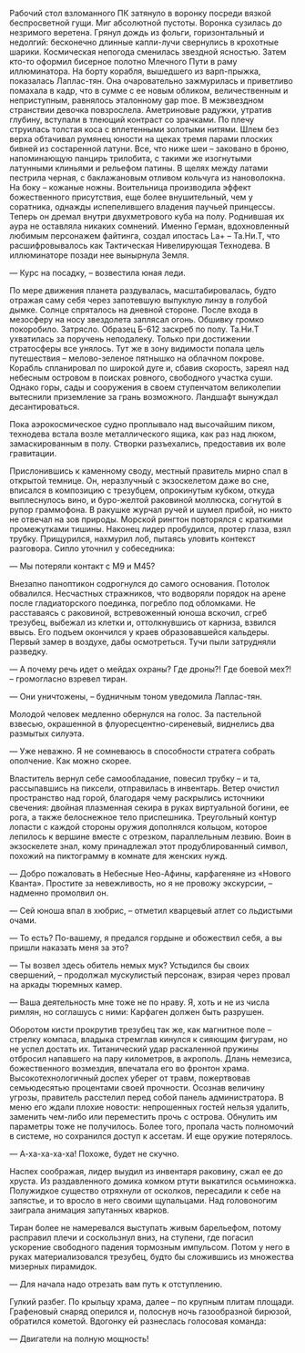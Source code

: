 Рабочий стол взломанного ПК затянуло в воронку посреди вязкой беспросветной гущи. Миг абсолютной пустоты. Воронка сузилась до незримого веретена. Грянул дождь из фольги, горизонтальный и недолгий: бесконечно длинные капли-лучи свернулись в крохотные шарики. Космическая непогода сменилась звездной ясностью. Затем кто-то оформил бисерное полотно Млечного Пути в раму иллюминатора. На борту корабля, вышедшего из варп-прыжка, показалась Лаплас-тян. Она очаровательно зажмурилась и приветливо помахала в кадр, что в сумме с ее новым обликом, величественным и неприступным, равнялось эталонному gap moe. В межзвездном странствии девочка повзрослела. Аметриновые радужки, утратив глубину, вступали в тлеющий контраст со зрачками. По плечу струилась толстая коса с вплетенными золотыми нитями. Шлем без верха обтачивал румянец юности на щеках тремя парами плоских бивней из состаренной латуни. Все, что ниже шеи – заковано в броню, напоминающую панцирь трилобита, с такими же изогнутыми латунными клиньями и рельефом патины. В щелях между латами пестрила черная, с баклажановым отливом кольчуга из нановолокна. На боку – кожаные ножны. Воительница производила эффект божественного присутствия, еще более внушительный, чем у соратника, однажды испепелившего владения паучьей принцессы. Теперь он дремал внутри двухметрового куба на полу. Роднившая их аура не оставляла никаких сомнений. Именно Герман, вдохновленный любимым персонажем файтинга, создал ипостась La+ – Та.Ни.Т, что расшифровывалось как Тактическая Нивелирующая Технодева.
В иллюминаторе позади нее вынырнула Земля. 

— Курс на посадку, – возвестила юная леди.

По мере движения планета раздувалась, масштабировалась, будто отражая саму себя через запотевшую выпуклую линзу в голубой дымке. Солнце спряталось на дневной стороне. После входа в мезосферу на носу звездолета заплясал огонь. Обшивку громко покоробило. Затрясло. Образец Б-612 заскреб по полу. Та.Ни.Т ухватилась за поручень неподалеку.
Только при достижении стратосферы все унялось. Тут же в зону видимости попала цель путешествия – мелово-зеленое пятнышко на облачном покрове. Корабль спланировал по широкой дуге и, сбавив скорость, зареял над небесным островом в поисках ровного, свободного участка суши. Однако горы, сады и сооружения в своем ступенчатом великолепии вытеснили приземление за грань возможного. Ландшафт вынуждал десантироваться.

Пока аэрокосмическое судно проплывало над высочайшим пиком, технодева встала возле металлического ящика, как раз над люком, замаскированным в полу. Створки разъехались, предоставив их воле гравитации.

Прислонившись к каменному своду, местный правитель мирно спал в открытой темнице. Он, неразлучный с экзоскелетом даже во сне, вписался в композицию с трезубцем, опрокинутым кубком, откуда выплеснулось вино, и буро-желтой раковиной моллюска, согнутой в рупор граммофона. В ракушке журчал ручей и шумел прибой, но никто не отвечал на зов природы. Морской рингтон повторялся с краткими промежутками тишины. Наконец лидер пробудился, протер глаза, взял трубку. Прищурился, нахмурил лоб, пытаясь уловить контекст разговора. Сипло уточнил у собеседника:

— Мы потеряли контакт с М9 и М45?

Внезапно паноптикон содрогнулся до самого основания. Потолок обвалился. Несчастных стражников, что водворяли порядок на арене после гладиаторского поединка, погребло под обломками. Не расставаясь с раковиной, встревоженный юноша вскочил, сгреб трезубец, выбежал из клетки и, оттолкнувшись от карниза, взвился ввысь. Его подъем окончился у краев образовавшейся кальдеры. Первый замер в воздухе, дабы осмотреться. Тучи пыли затрудняли разведку.

— А почему речь идет о мейдах охраны? Где дроны?! Где боевой мех?! – громогласно взревел тиран.

— Они уничтожены, – будничным тоном уведомила Лаплас-тян.

Молодой человек медленно обернулся на голос. За пастельной взвесью, окрашенной в флуоресцентно-сиреневый, виднелись два размытых силуэта.

— Уже неважно. Я не сомневаюсь в способности стратега собрать ополчение. Как можно скорее.

Властитель вернул себе самообладание, повесил трубку – и та, рассыпавшись на пиксели, отправилась в инвентарь. Ветер очистил пространство над горой, благодаря чему раскрылись источники свечения: двойная плазменная секира в руках виртуальной богини, ее рога, а также белоснежное тело приспешника. Треугольный контур лопасти с каждой стороны оружия дополнялся кольцом, которое лепилось к вершине вместе с отрезком, параллельным лезвию. Воин в экзоскелете знал, кому принадлежал этот продублированный символ, похожий на пиктограмму в комнате для женских нужд.

— Добро пожаловать в Небесные Нео-Афины, карфагеняне из «Нового Кванта». Простите за невежливость, но я не провожу экскурсии, – надменно промолвил он.

— Сей юноша впал в хюбрис, – отметил кварцевый атлет со льдистыми очами.

— То есть? По-вашему, я предался гордыне и обожествил себя, а вы пришли наказать меня за это?

— Ты возвел здесь обитель немых мук? Устыдился бы своих свершений, – продолжал мускулистый персонаж, взирая через провал на аркады тюремных камер.

— Ваша деятельность мне тоже не по нраву. Я, хоть и не из числа римлян, но соглашусь с ними: Карфаген должен быть разрушен.

Оборотом кисти прокрутив трезубец так же, как магнитное поле – стрелку компаса, владыка стремглав кинулся к сияющим фигурам, но не успел достать их. Титанический удар раскаленной пружины отбросил напавшего на пару километров, в акрополь. Длань немезиса, божественного возмездия, впечатала его во фронтон храма. Высокотехнологичный доспех уберег от травм, пожертвовав семьюдесятью процентами своей прочности. Осознав величину угрозы, правитель расстелил перед собой панель администратора. В меню его ждали плохие новости: непрошенных гостей нельзя удалить, заменить чем-либо или переместить прочь с острова. Обнулить им параметры тоже не получилось. Более того, пропала часть полномочий в системе, но сохранился доступ к ассетам. И еще оружие потерялось.

— А-ха-ха-ха-ха! Похоже, будет не скучно.

Наспех соображая, лидер выудил из инвентаря раковину, сжал ее до хруста. Из раздавленного домика комком ртути выкатился осьминожка. Полужидкое существо отряхнули от осколков, пересадили к себе на запястье, и то вросло в него своими щупальцами. Над головоногим заиграла анимация запутанных кварков.

Тиран более не намеревался выступать живым барельефом, потому расправил плечи и соскользнул вниз, на ступени, где погасил ускорение свободного падения тормозным импульсом. Потом у него в руках материализовался трезубец, будто бы сложившись из множества мизерных пирамидок.

— Для начала надо отрезать вам путь к отступлению.

Гулкий разбег. По крыльцу храма, далее – по крупным плитам площади. Графеновый снаряд оперился и, полоснув ночь газообразной бирюзой, обратился кометой. Вдогонку ей разнеслась голосовая команда:

— Двигатели на полную мощность!

